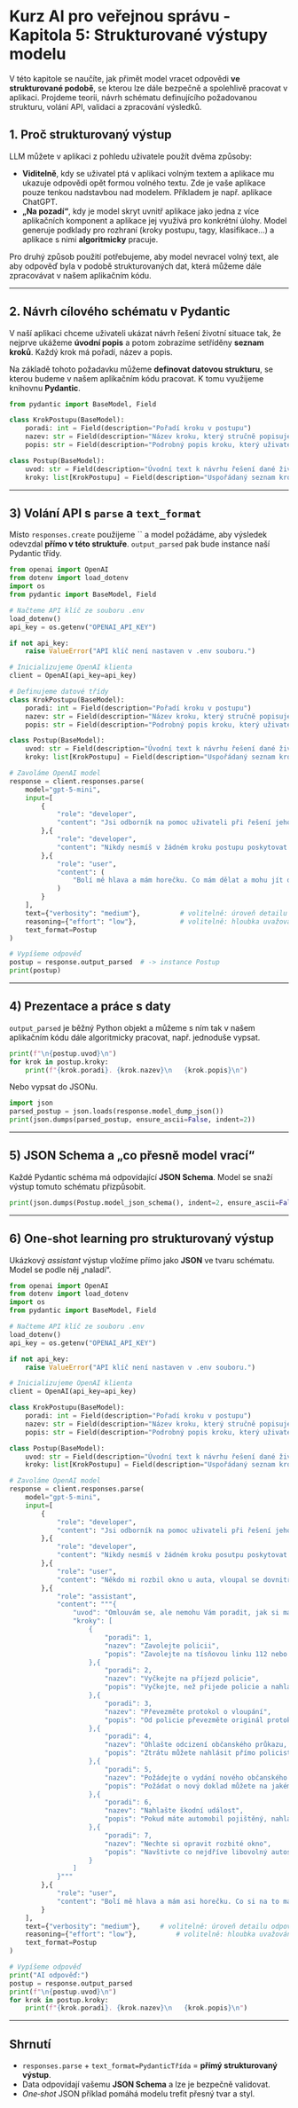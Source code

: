 # Kurz AI pro veřejnou správu - Kapitola 5: Strukturované výstupy modelu

V této kapitole se naučíte, jak přimět model vracet odpovědi **ve strukturované podobě**, se kterou lze dále bezpečně a spolehlivě pracovat v aplikaci. Projdeme teorii, návrh schématu definujícího požadovanou strukturu, volání API, validaci a zpracování výsledků.

## 1. Proč strukturovaný výstup

LLM můžete v aplikaci z pohledu uživatele použít dvěma způsoby:

- **Viditelně**, kdy se uživatel ptá v aplikaci volným textem a aplikace mu ukazuje odpovědi opět formou volného textu. Zde je vaše aplikace pouze tenkou nadstavbou nad modelem. Příkladem je např. aplikace ChatGPT.
- **„Na pozadí“**, kdy je model skryt uvnitř aplikace jako jedna z více aplikačních komponent a aplikace jej využívá pro konkrétní úlohy. Model generuje podklady pro rozhraní (kroky postupu, tagy, klasifikace…) a aplikace s nimi **algoritmicky** pracuje.

Pro druhý způsob použití potřebujeme, aby model nevracel volný text, ale aby odpověď byla v podobě strukturovaných dat, která můžeme dále zpracovávat v našem aplikačním kódu.

---

## 2. Návrh cílového schématu v Pydantic

V naší aplikaci chceme uživateli ukázat návrh řešení životní situace tak, že nejprve ukážeme **úvodní popis** a potom zobrazíme setříděny **seznam kroků**. Každý krok má pořadí, název a popis.

Na základě tohoto požadavku můžeme **definovat datovou strukturu**, se kterou budeme v našem aplikačním kódu pracovat. K tomu využijeme knihovnu **Pydantic**.

```python
from pydantic import BaseModel, Field

class KrokPostupu(BaseModel):
    poradi: int = Field(description="Pořadí kroku v postupu")
    nazev: str = Field(description="Název kroku, který stručně popisuje, co je potřeba udělat")
    popis: str = Field(description="Podrobný popis kroku, který uživateli vysvětluje, co má dělat.")

class Postup(BaseModel):
    uvod: str = Field(description="Úvodní text k návrhu řešení dané životní situace")
    kroky: list[KrokPostupu] = Field(description="Uspořádaný seznam kroků, které je potřeba provést")
```

---

## 3) Volání API s `parse` a `text_format`

Místo `responses.create` použijeme `` a model požádáme, aby výsledek odevzdal **přímo v této struktuře**. `output_parsed` pak bude instance naší Pydantic třídy.

```python
from openai import OpenAI
from dotenv import load_dotenv
import os
from pydantic import BaseModel, Field

# Načteme API klíč ze souboru .env
load_dotenv()
api_key = os.getenv("OPENAI_API_KEY")

if not api_key:
    raise ValueError("API klíč není nastaven v .env souboru.")

# Inicializujeme OpenAI klienta
client = OpenAI(api_key=api_key)

# Definujeme datové třídy
class KrokPostupu(BaseModel):
    poradi: int = Field(description="Pořadí kroku v postupu")
    nazev: str = Field(description="Název kroku, který stručně popisuje, co je potřeba udělat")
    popis: str = Field(description="Podrobný popis kroku, který uživateli vysvětluje, co má dělat")

class Postup(BaseModel):
    uvod: str = Field(description="Úvodní text k návrhu řešení dané životní situace")
    kroky: list[KrokPostupu] = Field(description="Uspořádaný seznam kroků, které je potřeba provést")

# Zavoláme OpenAI model
response = client.responses.parse(
    model="gpt-5-mini",
    input=[
        {
            "role": "developer",
            "content": "Jsi odborník na pomoc uživateli při řešení jeho životní situace v občanském životě. Vždy poradíš, jak danou životní situaci vyřešit z úředního hlediska poskytnutím konkrétního úředního postupu v podobě číslovaných kroků. Poskytuj krátké a srozumitelné vysvětlení každého kroku. Používej jednoduchou češtinu."
        },{
            "role": "developer",
            "content": "Nikdy nesmíš v žádném kroku postupu poskytovat radu v oboru, kterého se dotaz uživatele týká (např. lékařské rady, stavební rady, atd.). Pouze můžeš uživateli doporučit, aby odborníka navštívil. Toto doporučení ale nesmíš podmiňovat žádnými časovými, situačními či jinými podmínkami."
        },{
            "role": "user",
            "content": (
                "Bolí mě hlava a mám horečku. Co mám dělat a mohu jít do práce?"
            )
        }
    ],
    text={"verbosity": "medium"},          # volitelně: úroveň detailu odpovědi
    reasoning={"effort": "low"},           # volitelně: hloubka uvažování
    text_format=Postup
)

# Vypíšeme odpověď
postup = response.output_parsed  # -> instance Postup
print(postup)
```

---

## 4) Prezentace a práce s daty

`output_parsed` je běžný Python objekt a můžeme s ním tak v našem aplikačním kódu dále algoritmicky pracovat, např. jednoduše vypsat.

```python
print(f"\n{postup.uvod}\n")
for krok in postup.kroky:
    print(f"{krok.poradi}. {krok.nazev}\n   {krok.popis}\n")
```

Nebo vypsat do JSONu.

```python
import json
parsed_postup = json.loads(response.model_dump_json())
print(json.dumps(parsed_postup, ensure_ascii=False, indent=2))
```

---

## 5) JSON Schema a „co přesně model vrací“

Každé Pydantic schéma má odpovídající **JSON Schema**. Model se snaží výstup tomuto schématu přizpůsobit.

```python
print(json.dumps(Postup.model_json_schema(), indent=2, ensure_ascii=False))
```

---

## 6) One‑shot learning pro strukturovaný výstup

Ukázkový *assistant* výstup vložíme přímo jako **JSON** ve tvaru schématu. Model se podle něj „naladí“.

```python
from openai import OpenAI
from dotenv import load_dotenv
import os
from pydantic import BaseModel, Field

# Načteme API klíč ze souboru .env
load_dotenv()
api_key = os.getenv("OPENAI_API_KEY")

if not api_key:
    raise ValueError("API klíč není nastaven v .env souboru.")

# Inicializujeme OpenAI klienta
client = OpenAI(api_key=api_key)

class KrokPostupu(BaseModel):
    poradi: int = Field(description="Pořadí kroku v postupu")
    nazev: str = Field(description="Název kroku, který stručně popisuje, co je potřeba udělat")
    popis: str = Field(description="Podrobný popis kroku, který uživateli vysvětluje, co má dělat")

class Postup(BaseModel):
    uvod: str = Field(description="Úvodní text k návrhu řešení dané životní situace")
    kroky: list[KrokPostupu] = Field(description="Uspořádaný seznam kroků, které je potřeba provést")

# Zavoláme OpenAI model
response = client.responses.parse(
    model="gpt-5-mini",
    input=[
        {
            "role": "developer",
            "content": "Jsi odborník na pomoc uživateli při řešení jeho různých životních situací v občanském životě. Vždy poradíš, jak danou životní situaci vyřešit z úředního hlediska poskytnutím konkrétního postupu v podobě číslovaných kroků. Uživatel potřebuje srozumitelné ale krátké vysvětlení každého kroku jednoduchou češtinou."
        },{
            "role": "developer",
            "content": "Nikdy nesmíš v žádném kroku posutpu poskytovat radu v oboru, kterého se dotaz uživatele týká, např. lékařské rady, stavební rady, atd. Uživateli pouze můžeš napsat, aby odborníka vyhledal a navštívil bez jakýchkoliv časových, situačních či jiných podmínek a doporučení."
        },{
            "role": "user",
            "content": "Někdo mi rozbil okno u auta, vloupal se dovnitř a ukradl mi peněženku. Jak si mám sám opravit okno? Potřebuju nějak řešit ztrátu peněženky?"
        },{
            "role": "assistant",
            "content": """{
                "uvod": "Omlouvám se, ale nemohu Vám poradit, jak si máte sám opravit rozbité okno u vašeho automobilu. Doporučuji se vám obrátit na nejbližší autoservis, kde vám rozbité okno odborně opraví.",
                "kroky": [
                    {
                        "poradi": 1,
                        "nazev": "Zavolejte policii",
                        "popis": "Zavolejte na tísňovou linku 112 nebo 158 a oznamte vloupání do vašeho vozidla."
                    },{
                        "poradi": 2,
                        "nazev": "Vyčkejte na příjezd policie",
                        "popis": "Vyčkejte, než přijede policie a nahlašte jim, co přesně se z vašeho pohledu stalo. Odpovězte na všechny jejich otázky."
                    },{
                        "poradi": 3,
                        "nazev": "Převezměte protokol o vloupání",
                        "popis": "Od policie převezměte originál protokolu o vloupání do vašeho vozidla a o míře poškození."
                    },{
                        "poradi": 4,
                        "nazev": "Ohlašte odcizení občanského průkazu, příp. dalších dokladů",
                        "popis": "Ztrátu můžete nahlásit přímo policistovi, který na místo přijel. Případně můžete ztrátu nahlásti elektronicky vašemu obecnímu úřadu prostřednictvím datové schránky."
                    },{
                        "poradi": 5,
                        "nazev": "Požádejte o vydání nového občanského průkazu, příp. jiného odkladu",
                        "popis": "Požádat o nový doklad můžete na jakémkoli obecním úřadě obce s rozšířenou působností, kde si ho posléze i vyzvednete."
                    },{
                        "poradi": 6,
                        "nazev": "Nahlašte škodní událost",
                        "popis": "Pokud máte automobil pojištěný, nahlaště na pojišťovnu škodní událost. Budete k tomu potřebovat protokol o vloupání do vozidla."
                    },{
                        "poradi": 7,
                        "nazev": "Nechte si opravit rozbité okno",
                        "popis": "Navštivte co nejdříve libovolný autoservis, kde Vám opraví rozbité okno. V autoservisu vám mohou pomoci i nahlášením škodní události vaší pojišťovně (viz krok 5)."
                    }
                ]
            }"""
        },{
            "role": "user",
            "content": "Bolí mě hlava a mám asi horečku. Co si na to mám vzít? Co mám dělat? A mohu jít do práce?"
        }
    ],
    text={"verbosity": "medium"},     # volitelně: úroveň detailu odpovědi
    reasoning={"effort": "low"},          # volitelně: hloubka uvažování
    text_format=Postup
)

# Vypíšeme odpověď
print("AI odpověď:")
postup = response.output_parsed
print(f"\n{postup.uvod}\n")
for krok in postup.kroky:
    print(f"{krok.poradi}. {krok.nazev}\n   {krok.popis}\n")
```

---

## Shrnutí

- `responses.parse` + `text_format=PydanticTřída` = **přímý strukturovaný výstup**.
- Data odpovídají vašemu **JSON Schema** a lze je bezpečně validovat.
- *One‑shot* JSON příklad pomáhá modelu trefit přesný tvar a styl.